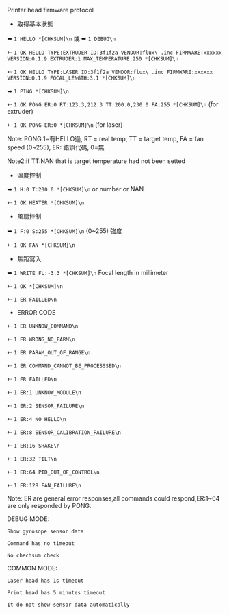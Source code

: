 Printer head firmware protocol

* 取得基本狀態

➥  `1 HELLO *[CHKSUM]\n` 或 ➥  `1 DEBUG\n`

⇠ `1 OK HELLO TYPE:EXTRUDER ID:3f1f2a VENDOR:flux\ .inc FIRMWARE:xxxxxx VERSION:0.1.9 EXTRUDER:1 MAX_TEMPERATURE:250 *[CHKSUM]\n`

⇠ `1 OK HELLO TYPE:LASER ID:3f1f2a VENDOR:flux\ .inc FIRMWARE:xxxxxx VERSION:0.1.9 FOCAL_LENGTH:3.1 *[CHKSUM]\n`

➥  `1 PING *[CHKSUM]\n`

⇠ `1 OK PONG ER:0 RT:123.3,212.3 TT:200.0,230.0 FA:255 *[CHKSUM]\n` (for extruder)

⇠ `1 OK PONG ER:0 *[CHKSUM]\n` (for laser)

Note: PONG 1=有HELLO過, RT = real temp, TT = target temp, FA = fan speed (0~255), ER: 錯誤代碼, 0=無

Note2:if TT:NAN that is target temperature had not been setted


* 溫度控制

➥  `1 H:0 T:200.0 *[CHKSUM]\n`  or number or NAN

⇠ `1 OK HEATER *[CHKSUM]\n`


* 風扇控制

➥  `1 F:0 S:255 *[CHKSUM]\n` (0~255) 強度

⇠ `1 OK FAN *[CHKSUM]\n`

* 焦距寫入

➥  `1 WRITE FL:-3.3 *[CHKSUM]\n`  Focal length in millimeter

⇠ `1 OK *[CHKSUM]\n`

⇠ `1 ER FAILLED\n`

* ERROR CODE


⇠ `1 ER UNKNOW_COMMAND\n`

⇠ `1 ER WRONG_NO_PARM\n`

⇠ `1 ER PARAM_OUT_OF_RANGE\n`

⇠ `1 ER COMMAND_CANNOT_BE_PROCESSSED\n`

⇠ `1 ER FAILLED\n`

⇠ `1 ER:1 UNKNOW_MODULE\n`

⇠ `1 ER:2 SENSOR_FAILURE\n`

⇠ `1 ER:4 NO_HELLO\n`

⇠ `1 ER:8 SENSOR_CALIBRATION_FAILURE\n`

⇠ `1 ER:16 SHAKE\n`

⇠ `1 ER:32 TILT\n`

⇠ `1 ER:64 PID_OUT_OF_CONTROL\n`

⇠ `1 ER:128 FAN_FAILURE\n`

Note: ER are general error responses,all commands could respond,ER:1~64 are only responded by PONG.

DEBUG MODE:

  `Show gyrosope sensor data`
  
  `Command has no timeout`
  
  `No chechsum check`
  
COMMON MODE:

  `Laser head has 1s timeout`
  
  `Print head has 5 minutes timeout`
  
  `It do not show sensor data automatically`
  
